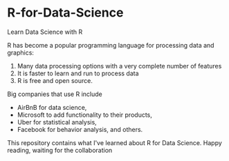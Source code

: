 # R-for-Data-Science
Learn Data Science with R 

R has become a popular programming language for processing data and graphics:
1. Many data processing options with a very complete number of features
2. It is faster to learn and run to process data
3. R is free and open source.

Big companies that use R include 
- AirBnB for data science, 
- Microsoft to add functionality to their products, 
- Uber for statistical analysis, 
- Facebook for behavior analysis, and others.

This repository contains what I've learned about R for Data Science. Happy reading, waiting for the collaboration
